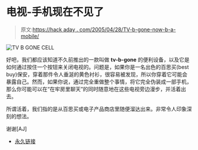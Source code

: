 # 电视-手机现在不见了

> 原文:[https://hack aday . com/2005/04/28/TV-b-gone-now-b-a-mobile/](https://hackaday.com/2005/04/28/tv-b-gone-now-b-a-cellphone/)

![TV B GONE CELL](../Images/5dd8a319a0f2646da1b54d540d44f43a.png)

好吧，我们都应该知道不久前推出的一款叫做 **tv-b-gone** 的便利设备，以及它是如何通过按住一个按钮来关闭电视的。问题是，如果你是一名出色的百思买(best buy)保安，穿着那件令人垂涎的黄色衬衫，很容易被发现，所以你穿着它可能会暴露自己。然而，如果你说，通过完全重做整个事情，将它完全伪装成一部手机，那么你可能可以在“在牢房里聊天”的同时随意地在这些电视旁边漫步，并活着出去。

所谓活着，我们指的是从百思买或电子产品商店里随便溜达出来。非常令人印象深刻的想法。

谢谢[AJ]

*   [永久链接](http://www.beatdevice.com/blogs/wwajd/index.php?title=the_cellphone_that_killed_your_tv&more=1&c=1&tb=1&pb=1)